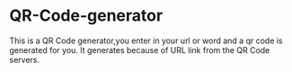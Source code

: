 # QR-Code-generator
This is a QR Code  generator,you enter in your url or word and a qr code is  generated for you.
It  generates because of  URL link from the QR Code servers.
